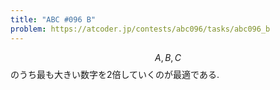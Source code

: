 ```yaml
---
title: "ABC #096 B"
problem: https://atcoder.jp/contests/abc096/tasks/abc096_b
---
```

$$ A, B, C $$ のうち最も大きい数字を2倍していくのが最適である.
